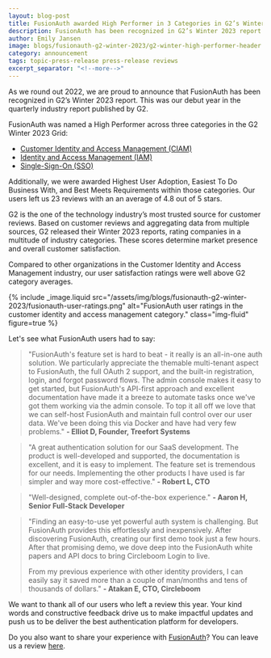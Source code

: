 ```yaml
---
layout: blog-post
title: FusionAuth awarded High Performer in 3 Categories in G2’s Winter 2023 Report
description: FusionAuth has been recognized in G2’s Winter 2023 report. This was our debut year in the quarterly industry report published by G2. 
author: Emily Jansen
image: blogs/fusionauth-g2-winter-2023/g2-winter-high-performer-header.png
category: announcement
tags: topic-press-release press-release reviews
excerpt_separator: "<!--more-->"
---
```


As we round out 2022, we are proud to announce that FusionAuth has been recognized in G2’s Winter 2023 report. This was our debut year in the quarterly industry report published by G2. 

<!--more-->

FusionAuth was named a High Performer across three categories in the G2 Winter 2023 Grid:

* [Customer Identity and Access Management (CIAM)](https://www.g2.com/categories/customer-identity-and-access-management-ciam)
* [Identity and Access Management (IAM)](https://www.g2.com/categories/identity-and-access-management-iam)
* [Single-Sign-On (SSO)](https://www.g2.com/categories/single-sign-on-sso)

Additionally, we were awarded Highest User Adoption, Easiest To Do Business With, and Best Meets Requirements within those categories. Our users left us 23 reviews with an an average of 4.8 out of 5 stars.  

G2 is the one of the technology industry’s most trusted source for customer reviews. Based on customer reviews and aggregating data from multiple sources, G2 released their Winter 2023 reports, rating companies in a multitude of industry categories. These scores determine market presence and overall customer satisfaction.

Compared to other organizations in the Customer Identity and Access Management industry, our user satisfaction ratings were well above G2 category averages.

{% include _image.liquid src="/assets/img/blogs/fusionauth-g2-winter-2023/fusionauth-user-ratings.png" alt="FusionAuth user ratings in the customer identity and access management category." class="img-fluid" figure=true %}

Let's see what FusionAuth users had to say:

>"FusionAuth's feature set is hard to beat - it really is an all-in-one auth solution. We particularly appreciate the themable multi-tenant aspect to FusionAuth, the full OAuth 2 support, and the built-in registration, login, and forgot password flows. The admin console makes it easy to get started, but FusionAuth's API-first approach and excellent documentation have made it a breeze to automate tasks once we've got them working via the admin console. To top it all off we love that we can self-host FusionAuth and maintain full control over our user data. We've been doing this via Docker and have had very few problems." **- Elliot D, Founder, Treefort Systems**

>"A great authentication solution for our SaaS development. The product is well-developed and supported, the documentation is excellent, and it is easy to implement. The feature set is tremendous for our needs. Implementing the other products I have used is far simpler and way more cost-effective." **- Robert L, CTO**

>"Well-designed, complete out-of-the-box experience." **- Aaron H, Senior Full-Stack Developer**

>"Finding an easy-to-use yet powerful auth system is challenging. But FusionAuth provides this effortlessly and inexpensively. After discovering FusionAuth, creating our first demo took just a few hours. After that promising demo, we dove deep into the FusionAuth white papers and API docs to bring Circleboom Login to live.
>
>From my previous experience with other identity providers, I can easily say it saved more than a couple of man/months and tens of thousands of dollars." **- Atakan E, CTO, Circleboom**

We want to thank all of our users who left a review this year. Your kind words and constructive feedback drive us to make impactful updates and push us to be deliver the best authentication platform for developers.

Do you also want to share your experience with [FusionAuth](https://www.g2.com/products/fusionauth/reviews)? You can leave us a review [here](https://www.g2.com/products/fusionauth/reviews/start?return_to=https%3A%2F%2Fwww.g2.com%2Fproducts%2Ffusionauth%2Ftake_survey). 



